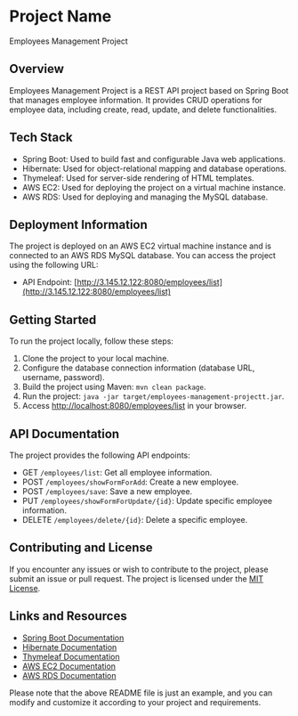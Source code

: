 # Project Name

Employees Management Project

## Overview

Employees Management Project is a REST API project based on Spring Boot that manages employee information. It provides CRUD operations for employee data, including create, read, update, and delete functionalities.

## Tech Stack

- Spring Boot: Used to build fast and configurable Java web applications.
- Hibernate: Used for object-relational mapping and database operations.
- Thymeleaf: Used for server-side rendering of HTML templates.
- AWS EC2: Used for deploying the project on a virtual machine instance.
- AWS RDS: Used for deploying and managing the MySQL database.

## Deployment Information

The project is deployed on an AWS EC2 virtual machine instance and is connected to an AWS RDS MySQL database. You can access the project using the following URL:

- API Endpoint: [http://3.145.12.122:8080/employees/list](http://3.145.12.122:8080/employees/list)

## Getting Started

To run the project locally, follow these steps:

1. Clone the project to your local machine.
2. Configure the database connection information (database URL, username, password).
3. Build the project using Maven: `mvn clean package`.
4. Run the project: `java -jar target/employees-management-projectt.jar`.
5. Access [http://localhost:8080/employees/list](http://localhost:8080/employees/list) in your browser.

## API Documentation

The project provides the following API endpoints:

- GET `/employees/list`: Get all employee information.
- POST `/employees/showFormForAdd`: Create a new employee.
- POST `/employees/save`: Save a new employee.
- PUT `/employees/showFormForUpdate/{id}`: Update specific employee information.
- DELETE `/employees/delete/{id}`: Delete a specific employee.


## Contributing and License

If you encounter any issues or wish to contribute to the project, please submit an issue or pull request. The project is licensed under the [MIT License](LICENSE).

## Links and Resources

- [Spring Boot Documentation](https://spring.io/projects/spring-boot)
- [Hibernate Documentation](https://hibernate.org/)
- [Thymeleaf Documentation](https://www.thymeleaf.org/)
- [AWS EC2 Documentation](https://aws.amazon.com/ec2/)
- [AWS RDS Documentation](https://aws.amazon.com/rds/)

Please note that the above README file is just an example, and you can modify and customize it according to your project and requirements.


